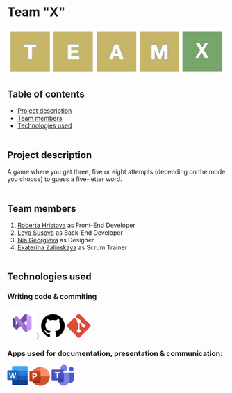 # Team "X"
![team logo](icons/team-logo.jpg)
  
## Table of contents
* [Project description](#description)<br>
* [Team members](#teamMembers)<br>
* [Technologies used](#technologies)
<br></br>

## Project description <a name="description">
A game where you get three, five or eight attempts (depending on the mode you choose) to guess a five-letter word.
<br></br>

## Team members <a name="teamMembers"></a>
1. [Roberta Hristova](https://github.com/RFHristova23) as Front-End Developer
2. [Leya Susova](https://github.com/LESusova23) as Back-End Developer
3. [Nia Georgieva](https://github.com/NGGeorgieva23) as Designer
4. [Ekaterina Zalinskaya](https://github.com/EDZalinskaya23) as Scrum Trainer
<br></br>

## Technologies used <a name="technologies"></a>
### Writing code & commiting
<img src="icons/visualStudio.png" alt="Visual Studio" width="68"/>) 
<img src="icons/github.png" alt="GitHub Icon" width="56"/>
<img src="icons/git-logo.png" alt="Git" width="55"/>
### Apps used for documentation, presentation & communication:
<img src="icons/wordIcon.png" alt="Word" width="47"/> <img src="icons/powerPointIcon.png" alt="PowerPoint" width="47"/> <img src="icons/teamsIcon.png" alt="Teams" width="52"/>
